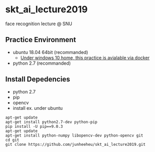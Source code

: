 # skt_ai_lecture2019
face recognition lecture @ SNU

## Practice Environment
* ubuntu 18.04 64bit (recommanded)
    * [Under windows 10 home, this practice is avialable via docker](./setting/docker_setting.md)
* python 2.7 (recommanded)

## Install Depedencies
* python 2.7
* pip
* opencv
* install ex. under ubuntu
~~~
apt-get update
apt-get install python2.7-dev python-pip
pip install -U pip==9.0.3
apt-get update
apt-get install python-numpy libopencv-dev python-opencv git
cd git
git clone https://github.com/junheeheu/skt_ai_lecture2019.git
~~~